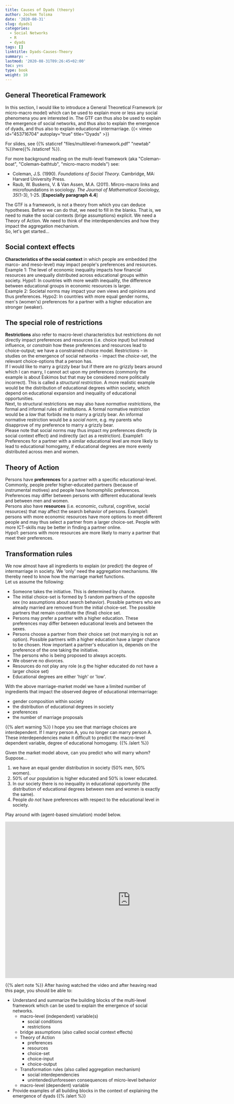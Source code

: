 ```yaml
---
title: Causes of Dyads (theory)
author: Jochem Tolsma
date: '2020-08-31'
slug: dyads1
categories:
  - Social Networks
  - R
  - dyads
tags: []
linktitle: Dyads-Causes-Theory
summary: ~
lastmod: '2020-08-31T09:26:45+02:00'
toc: yes
type: book
weight: 10
---
```


## General Theoretical Framework

In this section, I would like to introduce a General Theoretical Framework (or micro-macro model) which can be used to explain more or less any social phenomena you are interested in. The GTF can thus also be used to explain the emergence of social networks, and thus also to explain the emergence of dyads, and thus also to explain educational intermarriage. 
{{< vimeo id="453716704" autoplay="true" title="Dyads" >}}  

For slides, see {{% staticref "files/multilevel-framework.pdf" "newtab" %}}here{{% /staticref %}}. 

For more background reading on the multi-level framework (aka "Coleman-boat", "Coleman-bathtub", "micro-macro models") see:  
- Coleman, J.S. (1990). *Foundations of Social Theory.* Cambridge, MA: Harvard University Press.  
- Raub, W. Buskens, V. & Van Assen, M.A. (2011). Mircro-macro links and microfoundations in sociology. *The Journal of Mathematical Sociology, 35*(1-3), 1-25. [**Especially paragraph 4.4**]  

The GTF is a framework, is not a theory from which you can deduce hypotheses. Before we can do that, we need to fill in the blanks. That is, we need to make the social contexts (brige assumptions) explicit. We need a Theory of Action. We need to think of the interdependencies and how they impact the aggregation mechanism.  
So, let's get started...
  
## Social context effects  
**Characteristics of the social context** in which people are embedded (the marco- and meso-level) may impact people's preferences and resources.  
Example 1: The level of economic inequality impacts how financial resources are unequally distributed across educational groups within society. Hypo1: In countries with more wealth inequality, the difference between educational groups in economic resources is larger.  
Example 2: Societal norms may impact your own views and opinions and thus preferences. Hypo2: In countries with more equal gender norms, men's (women's) preferences for a partner with a higher education are stronger (weaker).

## The special role of restrictions  
**Restrictions** also refer to macro-level characteristics but restrictions do not directly impact preferences and resources (i.e. choice input) but instead influence, or *constrain* how these preferences and resources lead to choice-output; we have a constrained choice model. Restrictions - in studies on the emergence of social networks - impact the *choice-set*, the relevant choice-options that a person has.  
If I would like to marry a grizzly bear but if there are no grizzly bears around which I can marry, I cannot act upon my preferences (commonly the example is about Eskimos but that may be considered more politically incorrect). This is called a *structural restriction*. A more realistic example would be the distribution of educational degrees within society, which depend on educational expansion and inequality of educational opportunities.  
Next, to structural restrictions we may also have *normative restrictions*, the formal and informal rules of institutions. A formal normative restriction would be a *law* that forbids me to marry a grizzly bear. An informal normative restriction would be a *social norm*, e.g. my parents who disapprove of my preference to marry a grizzly bear.  
Please note that social norms may thus impact my preferences directly (a social context effect) and indirectly (act as a restriction). 
Example1: Preferences for a partner with a similar educational level are more likely to lead to educational homogamy, if educational degrees are more evenly distributed across men and women. 

## Theory of Action  

Persons have **preferences** for a partner with a specific educational-level. Commonly, people prefer higher-educated partners (because of instrumental motives) and people have homomphilic preferences. Preferences may differ between persons with different educational levels and between men and women.  
Persons also have **resources** (i.e. economic, cultural, cognitive, social resources) that may affect the search behavior of persons. 
Example1: persons with more economic resources have more options to meet different people and may thus select a partner from a larger choice-set. People with more ICT-skills may be better in finding a partner online.  
Hypo1: persons with more resources are more likely to marry a partner that meet their preferences.  


## Transformation rules  

We now almost have all ingredients to explain (or predict) the degree of intermarriage in society. We 'only' need the aggregation mechanisms. We thereby need to know how the marriage market functions.   
Let us assume the following: 

- Someone takes the initiative. This is determined by chance. 
- The initial choice-set is formed by 5 random partners of the opposite sex (no assumptions about search behavior). Possible partners who are already married are removed from the initial choice-set. The possible partners that remain constitute the (final) choice set.  
- Persons may prefer a partner with a higher education. These preferences may differ between educational levels and between the sexes.
- Persons choose a partner from their choice set (not marrying is not an option). Possible partners with a higher education have a larger chance to be chosen. How important a partner's education is, depends on the preference of the one taking the initiative. 
- The persons who is being proposed to always accepts. 
- We observe no divorces. 
- Resources do not play any role (e.g the higher educated do not have a larger choice set)
- Educational degrees are either 'high' or 'low'. 

With the above marriage-market model we have a limited number of ingredients that impact the observed degree of educational intermarriage:  

- gender composition within society  
- the distribution of educational degrees in  society  
- preferences  
- the number of marriage proposals

{{% alert warning %}}
I hope you see that marriage choices are interdependent. If I marry person A, you no longer can marry person A. 
These interdependencies make it difficult to predict the macro-level dependent variable, degree of educational homogamy. 
{{% /alert %}}
  

Given the market model above, can you predict who will marry whom?  
Suppose...
1. we have an equal gender distribution in society (50% men, 50% women).  
2. 50% of our population is higher educated and 50% is lower educated.  
3. In our society there is no inequality in educational opportunity (the distribution of educational degrees between men and women is exactly the same). 
4. People *do not* have preferences with respect to the educational level in society. 

Play around with (agent-based simulation) model below.  


<embed src="https://jtolsma.shinyapps.io/marriagemarket/" style="width:800px; height: 500px;">



{{% alert note %}}
After having watched the video and after heaving read this page, you should be able to:  
- Understand and summarize the building blocks of the multi-level framework which can be used to explain the emergence of social networks.  
  - macro-level (independent) variable(s)  
    - social conditions  
    - restrictions  
  - bridge assumptions (also called social context effects)  
  - Theory of Action  
    - preferences
    - resources
    - choice-set
    - choice-input
    - choice-output
  - Transformation rules (also called aggregation mechanism)
    - social interdependencies
    - unintended/unforeseen consequences of micro-level behavior
  - macro-level (dependent) variable
- Provide examples of all building blocks in the context of explaining the emergence of dyads 
{{% /alert %}}
  
